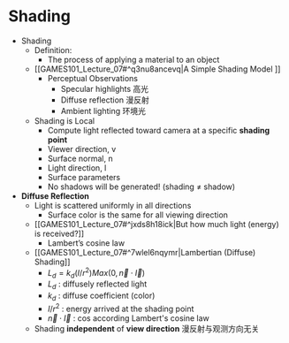 
# Shading

- Shading
	- Definition:
		- The process of applying a material to an object
	- [[GAMES101_Lecture_07#^q3nu8ancevq|A Simple Shading Model ]]
		- Perceptual Observations
			- Specular highlights 高光
			- Diffuse reflection 漫反射
			- Ambient lighting 环境光
	- Shading is Local
		- Compute light reflected toward camera at a specific **shading point**
		- Viewer direction, v
		- Surface normal, n
		-  Light direction, l
		-  Surface parameters
		- No shadows will be generated! (shading ≠ shadow) 
- **Diffuse Reflection**
	- Light is scattered uniformly in all directions
		- Surface color is the same for all viewing direction
	- [[GAMES101_Lecture_07#^jxds8h18ick|But how much light (energy) is received?]]
		- Lambert’s cosine law
	- [[GAMES101_Lecture_07#^7wlel6nqymr|Lambertian (Diffuse) Shading]]
		- $L_d = k_d (I / r^2) Max(0 , \overrightarrow n\cdot \overrightarrow I )$
		- $L_d$ : diffusely reflected light
		- $k_d$ :  diffuse coefficient (color)
		- $I / r^2$ : energy arrived at the shading point
		- $\overrightarrow n\cdot \overrightarrow I$ : cos according Lambert's cosine law
	- Shading **independent** of **view direction** 漫反射与观测方向无关
